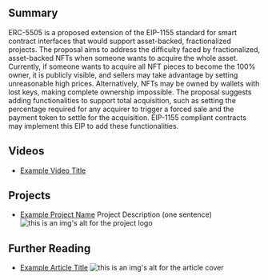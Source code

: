 ## Summary

ERC-5505 is a proposed extension of the EIP-1155 standard for smart contract interfaces that would support asset-backed, fractionalized projects. The proposal aims to address the difficulty faced by fractionalized, asset-backed NFTs when someone wants to acquire the whole asset. Currently, if someone wants to acquire all NFT pieces to become the 100% owner, it is publicly visible, and sellers may take advantage by setting unreasonable high prices. Alternatively, NFTs may be owned by wallets with lost keys, making complete ownership impossible. The proposal suggests adding functionalities to support total acquisition, such as setting the percentage required for any acquirer to trigger a forced sale and the payment token to settle for the acquisition. EIP-1155 compliant contracts may implement this EIP to add these functionalities.

## Videos

- [Example Video Title](https://www.youtube.com/watch?v=TDGq4aeevgY)

## Projects

- [Example Project Name](https://xxxx.xxx/xxxxx) Project Description (one sentence) ![this is an img's alt for the project logo](https://xxxx.xxx/project-logo.xxx)

## Further Reading

- [Example Article Title](https://xxxx.xxx/xxxxx) ![this is an img's alt for the article cover](https://xxxx.xxx/article-cover.xxx)
